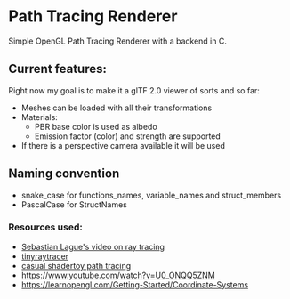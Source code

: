 # Path Tracing Renderer
Simple OpenGL Path Tracing Renderer with a backend in C.

## Current features:
Right now my goal is to make it a glTF 2.0 viewer of sorts
and so far:
- Meshes can be loaded with all their transformations
- Materials:
    - PBR base color is used as albedo
    - Emission factor (color) and strength are supported
- If there is a perspective camera available it will be used

## Naming convention
- snake_case for functions_names, variable_names and struct_members
- PascalCase for StructNames

### Resources used:
- [Sebastian Lague's video on ray tracing](https://www.youtube.com/watch?v=Qz0KTGYJtUk)
- [tinyraytracer](https://github.com/ssloy/tinyraytracer/wiki/Part-1:-understandable-raytracing)
- [casual shadertoy path tracing](https://blog.demofox.org/2020/05/25/casual-shadertoy-path-tracing-1-basic-camera-diffuse-emissive/
)
- https://www.youtube.com/watch?v=U0_ONQQ5ZNM
- https://learnopengl.com/Getting-Started/Coordinate-Systems
